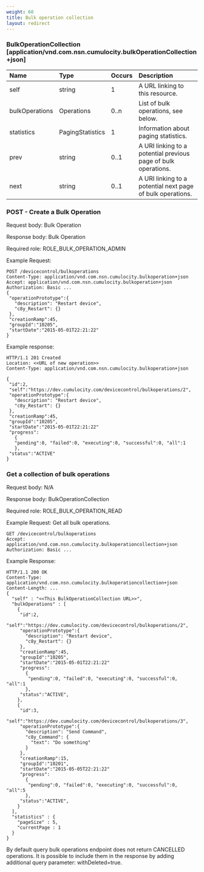 ```yaml
---
weight: 60
title: Bulk operation collection
layout: redirect
---
```


### BulkOperationCollection [application/vnd.com.nsn.cumulocity.bulkOperationCollection+json]

|Name|Type|Occurs|Description|
|:---|:---|:-----|:----------|
|self|string|1|A URL linking to this resource.|
|bulkOperations|Operations|0..n|List of bulk operations, see below.|
|statistics|PagingStatistics|1|Information about paging statistics.|
|prev|string|0..1|A URI linking to a potential previous page of bulk operations.|
|next|string|0..1|A URI linking to a potential next page of bulk operations.|

### POST - Create a Bulk Operation

Request body: Bulk Operation

Response body: Bulk Operation

Required role: ROLE\_BULK\_OPERATION\_ADMIN

Example Request:

    POST /devicecontrol/bulkoperations
    Content-Type: application/vnd.com.nsn.cumulocity.bulkoperation+json
    Accept: application/vnd.com.nsn.cumulocity.bulkoperation+json
    Authorization: Basic ...
    {
     "operationPrototype":{
       "description": "Restart device",
       "c8y_Restart": {}
     },
     "creationRamp":45,
     "groupId":"10205",
     "startDate":"2015-05-01T22:21:22"
    }

Example response:

    HTTP/1.1 201 Created
    Location: <<URL of new operation>>
    Content-Type: application/vnd.com.nsn.cumulocity.bulkoperation+json

    {
     "id":2,
     "self":"https://dev.cumulocity.com/devicecontrol/bulkoperations/2",
     "operationPrototype":{
       "description": "Restart device",
       "c8y_Restart": {}
     },
     "creationRamp":45,
     "groupId":"10205",
     "startDate":"2015-05-01T22:21:22"
     "progress":
       {
       "pending":0, "failed":0, "executing":0, "successful":0, "all":1
       },
     "status":"ACTIVE"
    }

### Get a collection of bulk operations

Request body: N/A

Response body: BulkOperationCollection  

Required role: ROLE\_BULK\_OPERATION\_READ

Example Request: Get all bulk operations.

    GET /devicecontrol/bulkoperations
    Accept: application/vnd.com.nsn.cumulocity.bulkoperationcollection+json
    Authorization: Basic ...

Example Response:

    HTTP/1.1 200 OK
    Content-Type: application/vnd.com.nsn.cumulocity.bulkoperationcollection+json
    Content-Length: ...
    {
      "self" : "<<This BulkOperationCollection URL>>",
      "bulkOperations" : [
        {
         "id":2,
         "self":"https://dev.cumulocity.com/devicecontrol/bulkoperations/2",
         "operationPrototype":{
           "description": "Restart device",
           "c8y_Restart": {}
         },
         "creationRamp":45,
         "groupId":"10205",
         "startDate":"2015-05-01T22:21:22"
         "progress":
           {
            "pending":0, "failed":0, "executing":0, "successful":0, "all":1
           },
         "status":"ACTIVE",
        },
        {
         "id":3,
         "self":"https://dev.cumulocity.com/devicecontrol/bulkoperations/3",
         "operationPrototype":{
           "description": "Send Command",
           "c8y_Command": {
             "text": "Do something"
           }
         },
         "creationRamp":15,
         "groupId":"10201",
         "startDate":"2015-05-05T22:21:22"
         "progress":
           {
            "pending":0, "failed":0, "executing":0, "successful":0, "all":5
           },
         "status":"ACTIVE",
        }
      ],
      "statistics" : {
        "pageSize" : 5,
        "currentPage : 1
      }
    }

By default query bulk operations endpoint does not return CANCELLED operations. It is possible to include them in the response by adding additional query parameter: withDeleted=true.
